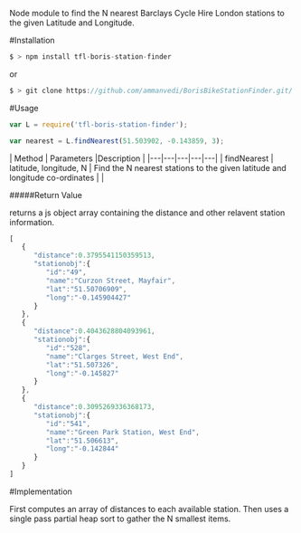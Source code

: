 Node module to find the N nearest Barclays Cycle Hire London stations to the given Latitude and Longitude.

#Installation 


```javascript
$ > npm install tfl-boris-station-finder

```

or 

```javascript
$ > git clone https://github.com/ammanvedi/BorisBikeStationFinder.git/

```

#Usage 

```javascript
var L = require('tfl-boris-station-finder');

var nearest = L.findNearest(51.503902, -0.143859, 3);

```

| Method  |  Parameters |Description  |
|---|---|---|---|---|
| findNearest  |  latitude, longitude, N |  Find the N nearest stations to the given latitude and longitude co-ordinates |   |   

#####Return Value

returns a js object array containing the distance and other relavent station information.

```javascript
[
   {
      "distance":0.3795541150359513,
      "stationobj":{
         "id":"49",
         "name":"Curzon Street, Mayfair",
         "lat":"51.50706909",
         "long":"-0.145904427"
      }
   },
   {
      "distance":0.4043628804093961,
      "stationobj":{
         "id":"528",
         "name":"Clarges Street, West End",
         "lat":"51.507326",
         "long":"-0.145827"
      }
   },
   {
      "distance":0.3095269336368173,
      "stationobj":{
         "id":"541",
         "name":"Green Park Station, West End",
         "lat":"51.506613",
         "long":"-0.142844"
      }
   }
]

```


#Implementation

First computes an array of distances to each available station. Then uses a single pass partial heap sort to gather the N smallest items. 


